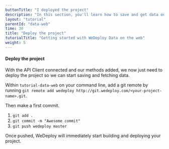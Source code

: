 ```yaml
---
buttonTitle: "I deployed the project"
description: "In this section, you'll learn how to save and get data on the web using the WeDeploy API Client."
layout: "tutorial"
parentId: "data-web"
time: 30
title: "Deploy the project"
tutorialTitle: "Getting started with WeDeploy Data on the web"
weight: 5
---
```


#### Deploy the project

With the API Client connected and our methods added, we now just need to deploy the project so we can start saving and fetching data.

Within `tutorial-data-web` on your command line, add a git remote by running `git remote add wedeploy http://git.wedeploy.com/<your-project-name>.git`.

Then make a first commit. 
1. `git add .`
2. `git commit -m "Awesome commit"`
3. `git push wedeploy master`

Once pushed, WeDeploy will immediately start building and deploying your project.


